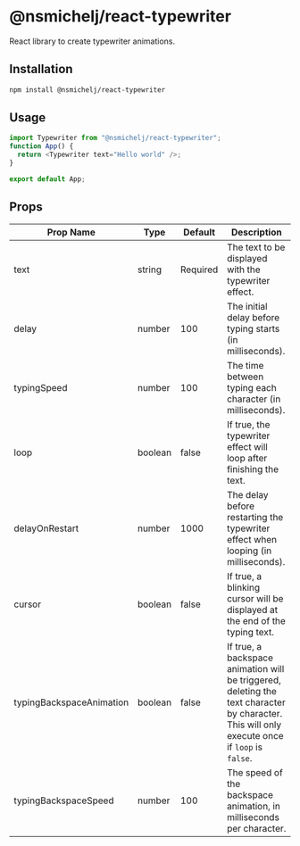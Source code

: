 # @nsmichelj/react-typewriter

React library to create typewriter animations.

## Installation

```bash
npm install @nsmichelj/react-typewriter
```

## Usage

```javascript
import Typewriter from "@nsmichelj/react-typewriter";
function App() {
  return <Typewriter text="Hello world" />;
}

export default App;
```

## Props

| Prop Name                | Type    | Default  | Description                                                                                                                                   |
| ------------------------ | ------- | -------- | --------------------------------------------------------------------------------------------------------------------------------------------- |
| text                     | string  | Required | The text to be displayed with the typewriter effect.                                                                                          |
| delay                    | number  | 100      | The initial delay before typing starts (in milliseconds).                                                                                     |
| typingSpeed              | number  | 100      | The time between typing each character (in milliseconds).                                                                                     |
| loop                     | boolean | false    | If true, the typewriter effect will loop after finishing the text.                                                                            |
| delayOnRestart           | number  | 1000     | The delay before restarting the typewriter effect when looping (in milliseconds).                                                             |
| cursor                   | boolean | false    | If true, a blinking cursor will be displayed at the end of the typing text.                                                                   |
| typingBackspaceAnimation | boolean | false    | If true, a backspace animation will be triggered, deleting the text character by character. This will only execute once if `loop` is `false`. |
| typingBackspaceSpeed     | number  | 100      | The speed of the backspace animation, in milliseconds per character.                                                                          |
